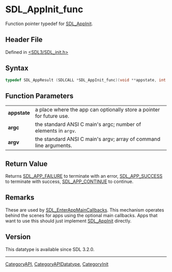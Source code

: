 # SDL_AppInit_func

Function pointer typedef for [SDL_AppInit](SDL_AppInit).

## Header File

Defined in [<SDL3/SDL_init.h>](https://github.com/libsdl-org/SDL/blob/main/include/SDL3/SDL_init.h)

## Syntax

```c
typedef SDL_AppResult (SDLCALL *SDL_AppInit_func)(void **appstate, int argc, char *argv[]);
```

## Function Parameters

|              |                                                                      |
| ------------ | -------------------------------------------------------------------- |
| **appstate** | a place where the app can optionally store a pointer for future use. |
| **argc**     | the standard ANSI C main's argc; number of elements in `argv`.       |
| **argv**     | the standard ANSI C main's argv; array of command line arguments.    |

## Return Value

Returns [SDL_APP_FAILURE](SDL_APP_FAILURE) to terminate with an error,
[SDL_APP_SUCCESS](SDL_APP_SUCCESS) to terminate with success,
[SDL_APP_CONTINUE](SDL_APP_CONTINUE) to continue.

## Remarks

These are used by [SDL_EnterAppMainCallbacks](SDL_EnterAppMainCallbacks).
This mechanism operates behind the scenes for apps using the optional main
callbacks. Apps that want to use this should just implement
[SDL_AppInit](SDL_AppInit) directly.

## Version

This datatype is available since SDL 3.2.0.

----
[CategoryAPI](CategoryAPI), [CategoryAPIDatatype](CategoryAPIDatatype), [CategoryInit](CategoryInit)

